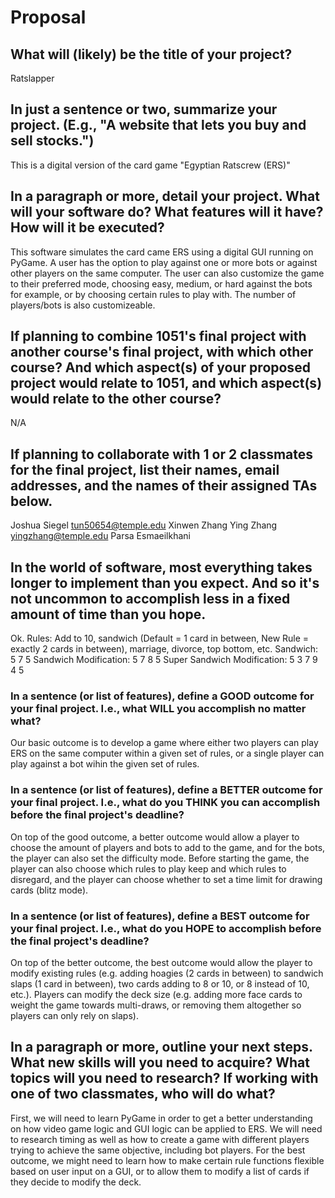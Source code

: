 # Proposal

## What will (likely) be the title of your project?

Ratslapper 

## In just a sentence or two, summarize your project. (E.g., "A website that lets you buy and sell stocks.")

This is a digital version of the card game "Egyptian Ratscrew (ERS)"

## In a paragraph or more, detail your project. What will your software do? What features will it have? How will it be executed?

This software simulates the card came ERS using a digital GUI running on PyGame.  A user has the option to play against one or more bots or against other players on the same computer.  The user can also customize the game to their preferred mode, choosing easy, medium, or hard against the bots for example, or by choosing certain rules to play with.  The number of players/bots is also customizeable.

## If planning to combine 1051's final project with another course's final project, with which other course? And which aspect(s) of your proposed project would relate to 1051, and which aspect(s) would relate to the other course?

N/A

## If planning to collaborate with 1 or 2 classmates for the final project, list their names, email addresses, and the names of their assigned TAs below.

Joshua Siegel  tun50654@temple.edu   Xinwen Zhang
Ying Zhang     yingzhang@temple.edu  Parsa Esmaeilkhani

## In the world of software, most everything takes longer to implement than you expect. And so it's not uncommon to accomplish less in a fixed amount of time than you hope.
Ok.
Rules: Add to 10, sandwich (Default = 1 card in between, New Rule = exactly 2 cards in between), marriage, divorce, top bottom, etc.
Sandwich: 5 7 5
Sandwich Modification: 5 7 8 5
Super Sandwich Modification: 5 3 7 9 4 5

### In a sentence (or list of features), define a GOOD outcome for your final project. I.e., what WILL you accomplish no matter what?

Our basic outcome is to develop a game where either two players can play ERS on the same computer within a given set of rules, or a single player can play against a bot wihin the given set of rules.

### In a sentence (or list of features), define a BETTER outcome for your final project. I.e., what do you THINK you can accomplish before the final project's deadline?

On top of the good outcome, a better outcome would allow a player to choose the amount of players and bots to add to the game, and for the bots, the player can also set the difficulty mode.  Before starting the game, the player can also choose which rules to play keep and which rules to disregard, and the player can choose whether to set a time limit for drawing cards (blitz mode).

### In a sentence (or list of features), define a BEST outcome for your final project. I.e., what do you HOPE to accomplish before the final project's deadline?

On top of the better outcome, the best outcome would allow the player to modify existing rules (e.g. adding hoagies (2 cards in between) to sandwich slaps (1 card in between), two cards adding to 8 or 10, or 8 instead of 10, etc.).  Players can modify the deck size (e.g. adding more face cards to weight the game towards multi-draws, or removing them altogether so players can only rely on slaps).

## In a paragraph or more, outline your next steps. What new skills will you need to acquire? What topics will you need to research? If working with one of two classmates, who will do what?

First, we will need to learn PyGame in order to get a better understanding on how video game logic and GUI logic can be applied to ERS.  We will need to research timing as well as how to create a game with different players trying to achieve the same objective, including bot players.  For the best outcome, we might need to learn how to make certain rule functions flexible based on user input on a GUI, or to allow them to modify a list of cards if they decide to modify the deck.
